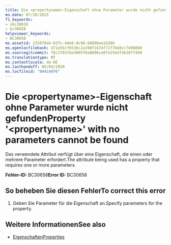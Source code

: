 ```yaml
---
title: Die <propertyname>-Eigenschaft ohne Parameter wurde nicht gefunden
ms.date: 07/20/2015
f1_keywords:
- vbc30658
- bc30658
helpviewer_keywords:
- BC30658
ms.assetid: 225078d4-037c-44e0-8c98-08606ee2d28b
ms.openlocfilehash: 471e5bcf653bc2a780f1674f71f76ddcc74908b0
ms.sourcegitcommit: f8c270376ed905f6a8896ce0fe25b4f4b38ff498
ms.translationtype: MT
ms.contentlocale: de-DE
ms.lasthandoff: 06/04/2020
ms.locfileid: "84414976"
---
```

# <a name="property-propertyname-with-no-parameters-cannot-be-found"></a><span data-ttu-id="9c1cf-102">Die \<propertyname>-Eigenschaft ohne Parameter wurde nicht gefunden</span><span class="sxs-lookup"><span data-stu-id="9c1cf-102">Property '\<propertyname>' with no parameters cannot be found</span></span>
<span data-ttu-id="9c1cf-103">Das verwendete Attribut verfügt über eine Eigenschaft, die einen oder mehrere Parameter erfordert.</span><span class="sxs-lookup"><span data-stu-id="9c1cf-103">The attribute being used has a property that requires one or more parameters.</span></span>  
  
 <span data-ttu-id="9c1cf-104">**Fehler-ID:** BC30658</span><span class="sxs-lookup"><span data-stu-id="9c1cf-104">**Error ID:** BC30658</span></span>  
  
## <a name="to-correct-this-error"></a><span data-ttu-id="9c1cf-105">So beheben Sie diesen Fehler</span><span class="sxs-lookup"><span data-stu-id="9c1cf-105">To correct this error</span></span>  
  
1. <span data-ttu-id="9c1cf-106">Geben Sie Parameter für die Eigenschaft an.</span><span class="sxs-lookup"><span data-stu-id="9c1cf-106">Specify parameters for the property.</span></span>  
  
## <a name="see-also"></a><span data-ttu-id="9c1cf-107">Weitere Informationen</span><span class="sxs-lookup"><span data-stu-id="9c1cf-107">See also</span></span>

- [<span data-ttu-id="9c1cf-108">Eigenschaften</span><span class="sxs-lookup"><span data-stu-id="9c1cf-108">Properties</span></span>](../language-reference/properties.md)
